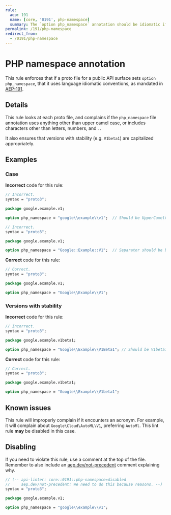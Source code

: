```yaml
---
rule:
  aep: 191
  name: [core, '0191', php-namespace]
  summary: The `option php_namespace` annotation should be idiomatic if set.
permalink: /191/php-namespace
redirect_from:
  - /0191/php-namespace
---
```


# PHP namespace annotation

This rule enforces that if a proto file for a public API surface sets
`option php_namespace`, that it uses language idiomatic conventions, as
mandated in [AEP-191][].

## Details

This rule looks at each proto file, and complains if the `php_namespace` file
annotation uses anything other than upper camel case, or includes characters
other than letters, numbers, and `.`.

It also ensures that versions with stability (e.g. `V1beta1`) are capitalized
appropriately.

## Examples

### Case

**Incorrect** code for this rule:

```proto
// Incorrect.
syntax = "proto3";

package google.example.v1;

option php_namespace = "google\\example\\v1";  // Should be UpperCamelCase.
```

```proto
// Incorrect.
syntax = "proto3";

package google.example.v1;

option php_namespace = "Google::Example::V1";  // Separator should be backslash.
```

**Correct** code for this rule:

```proto
// Correct.
syntax = "proto3";

package google.example.v1;

option php_namespace = "Google\\Example\\V1";
```

### Versions with stability

**Incorrect** code for this rule:

```proto
// Incorrect.
syntax = "proto3";

package google.example.v1beta1;

option php_namespace = "Google\\Example\\V1Beta1"; // Should be V1beta1.
```

**Correct** code for this rule:

```proto
// Correct.
syntax = "proto3";

package google.example.v1beta1;

option php_namespace = "Google\\Example\\V1beta1";
```

## Known issues

This rule will improperly complain if it encounters an acronym. For example, it
will complain about `Google\Cloud\AutoML\V1`, preferring `AutoMl`. This lint
rule **may** be disabled in this case.

## Disabling

If you need to violate this rule, use a comment at the top of the file.
Remember to also include an [aep.dev/not-precedent][] comment explaining why.

```proto
// (-- api-linter: core::0191::php-namespace=disabled
//     aep.dev/not-precedent: We need to do this because reasons. --)
syntax = "proto3";

package google.example.v1;

option php_namespace = "google\\example\\v1";
```

[aep-191]: https://aep.dev/191
[aep.dev/not-precedent]: https://aep.dev/not-precedent
